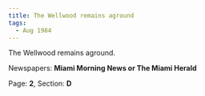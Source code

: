 ```yaml
---  
title: The Wellwood remains aground  
tags:  
  - Aug 1984  
---  
```

  
The Wellwood remains aground.  
  
Newspapers: **Miami Morning News or The Miami Herald**  
  
Page: **2**, Section: **D** 
